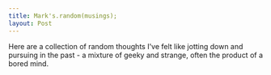 ```yaml
---
title: Mark's.random(musings);
layout: Post
---
```


Here are a collection of random thoughts I've felt like jotting down and pursuing in the past - a mixture of geeky and strange, often the product of a bored mind.

<template-list-section :excerpt="true" :taxonomy="true" />
